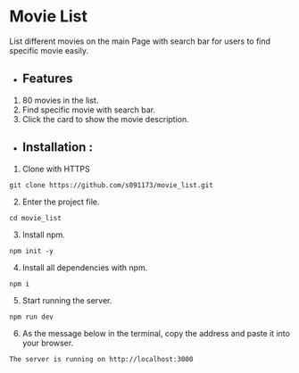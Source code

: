 # Movie List
List different movies on the main Page with search bar for users to find specific movie easily.

- ## Features
1. 80 movies in the list.
2. Find specific movie with search bar.
3. Click the card to show the movie description.

- ## Installation :

1. Clone with HTTPS
```
git clone https://github.com/s091173/movie_list.git
```
2. Enter the project file.
```
cd movie_list
```
3. Install npm.
```
npm init -y
```
4. Install all dependencies with npm.
```
npm i
```
5. Start running the server.
```
npm run dev
```
6. As the message below in the terminal, copy the address and paste it into your browser.
```
The server is running on http://localhost:3000
```